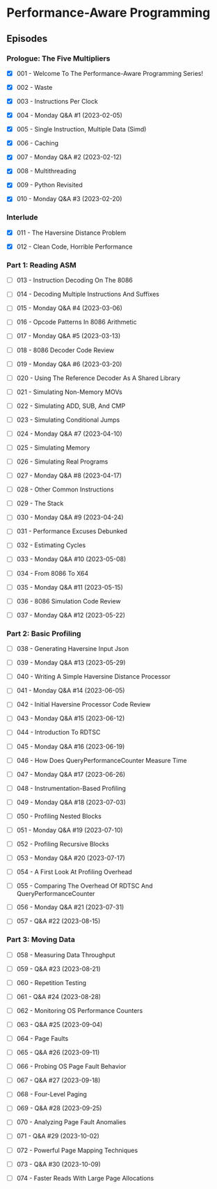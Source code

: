 # Performance-Aware Programming

## Episodes

### Prologue: The Five Multipliers

- [x] 001 - Welcome To The Performance-Aware Programming Series!

- [x] 002 - Waste

- [x] 003 - Instructions Per Clock

- [x] 004 - Monday Q&A #1 (2023-02-05)

- [x] 005 - Single Instruction, Multiple Data (Simd)

- [x] 006 - Caching

- [x] 007 - Monday Q&A #2 (2023-02-12)

- [x] 008 - Multithreading

- [x] 009 - Python Revisited

- [x] 010 - Monday Q&A #3 (2023-02-20)

### Interlude

- [x] 011 - The Haversine Distance Problem

- [x] 012 - Clean Code, Horrible Performance

### Part 1: Reading ASM

- [ ] 013 - Instruction Decoding On The 8086

- [ ] 014 - Decoding Multiple Instructions And Suffixes

- [ ] 015 - Monday Q&A #4 (2023-03-06)

- [ ] 016 - Opcode Patterns In 8086 Arithmetic

- [ ] 017 - Monday Q&A #5 (2023-03-13)

- [ ] 018 - 8086 Decoder Code Review

- [ ] 019 - Monday Q&A #6 (2023-03-20)

- [ ] 020 - Using The Reference Decoder As A Shared Library

- [ ] 021 - Simulating Non-Memory MOVs

- [ ] 022 - Simulating ADD, SUB, And CMP

- [ ] 023 - Simulating Conditional Jumps

- [ ] 024 - Monday Q&A #7 (2023-04-10)

- [ ] 025 - Simulating Memory

- [ ] 026 - Simulating Real Programs

- [ ] 027 - Monday Q&A #8 (2023-04-17)

- [ ] 028 - Other Common Instructions

- [ ] 029 - The Stack

- [ ] 030 - Monday Q&A #9 (2023-04-24)

- [ ] 031 - Performance Excuses Debunked

- [ ] 032 - Estimating Cycles

- [ ] 033 - Monday Q&A #10 (2023-05-08)

- [ ] 034 - From 8086 To X64

- [ ] 035 - Monday Q&A #11 (2023-05-15)

- [ ] 036 - 8086 Simulation Code Review

- [ ] 037 - Monday Q&A #12 (2023-05-22)

### Part 2: Basic Profiling

- [ ] 038 - Generating Haversine Input Json

- [ ] 039 - Monday Q&A #13 (2023-05-29)

- [ ] 040 - Writing A Simple Haversine Distance Processor

- [ ] 041 - Monday Q&A #14 (2023-06-05)

- [ ] 042 - Initial Haversine Processor Code Review

- [ ] 043 - Monday Q&A #15 (2023-06-12)

- [ ] 044 - Introduction To RDTSC

- [ ] 045 - Monday Q&A #16 (2023-06-19)

- [ ] 046 - How Does QueryPerformanceCounter Measure Time

- [ ] 047 - Monday Q&A #17 (2023-06-26)

- [ ] 048 - Instrumentation-Based Profiling

- [ ] 049 - Monday Q&A #18 (2023-07-03)

- [ ] 050 - Profiling Nested Blocks

- [ ] 051 - Monday Q&A #19 (2023-07-10)

- [ ] 052 - Profiling Recursive Blocks

- [ ] 053 - Monday Q&A #20 (2023-07-17)

- [ ] 054 - A First Look At Profiling Overhead

- [ ] 055 - Comparing The Overhead Of RDTSC And QueryPerformanceCounter

- [ ] 056 - Monday Q&A #21 (2023-07-31)

- [ ] 057 - Q&A #22 (2023-08-15)

### Part 3: Moving Data

- [ ] 058 - Measuring Data Throughput

- [ ] 059 - Q&A #23 (2023-08-21)

- [ ] 060 - Repetition Testing

- [ ] 061 - Q&A #24 (2023-08-28)

- [ ] 062 - Monitoring OS Performance Counters

- [ ] 063 - Q&A #25 (2023-09-04)

- [ ] 064 - Page Faults

- [ ] 065 - Q&A #26 (2023-09-11)

- [ ] 066 - Probing OS Page Fault Behavior

- [ ] 067 - Q&A #27 (2023-09-18)

- [ ] 068 - Four-Level Paging

- [ ] 069 - Q&A #28 (2023-09-25)

- [ ] 070 - Analyzing Page Fault Anomalies

- [ ] 071 - Q&A #29 (2023-10-02)

- [ ] 072 - Powerful Page Mapping Techniques

- [ ] 073 - Q&A #30 (2023-10-09)

- [ ] 074 - Faster Reads With Large Page Allocations
